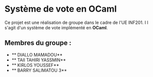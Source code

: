 # Système de vote en OCaml

Ce projet est une réalisation de groupe dans le cadre de l'UE INF201. I
l s'agit d'un système de vote implémenté en **OCaml**. 

## Membres du groupe :
- ** DIALLO MAMADOU**
- ** TAII TAHIRI YASSMIN**
- ** KIRLOS YOUSSEF**
- ** BARRY SALIMATOU 3**

